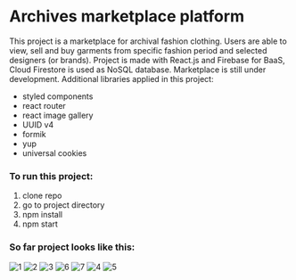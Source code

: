 # Archives marketplace platform

This project is a marketplace for archival fashion clothing. Users are able to view, sell and buy garments from specific fashion period and selected designers (or brands). Project is made with React.js and Firebase for BaaS, Cloud Firestore is used as NoSQL database. Marketplace is still under development.
Additional libraries applied in this project:

* styled components
* react router
* react image gallery
* UUID v4
* formik
* yup
* universal cookies

### To run this project:
1. clone repo
2. go to project directory
3. npm install
4. npm start

### So far project looks like this:
![1](https://user-images.githubusercontent.com/73420865/195429639-a249d09c-8fb7-4a12-b6a1-a921253d73b5.png)
![2](https://user-images.githubusercontent.com/73420865/195429645-6f40c1d9-75fe-4606-9926-f4746d53bbcc.png)
![3](https://user-images.githubusercontent.com/73420865/195429654-c7caa690-3cf0-4306-8170-e284279b24ba.png)
![6](https://user-images.githubusercontent.com/73420865/195810789-8d8c05b9-1f1a-43b1-bed0-e744b1d89d96.png)
![7](https://user-images.githubusercontent.com/73420865/195810810-88e8b8b7-8055-4468-8376-974117940fdf.png)
![4](https://user-images.githubusercontent.com/73420865/195429665-e35cd371-3e59-4762-b6e0-5b7bcd1c440e.png)
![5](https://user-images.githubusercontent.com/73420865/195429668-7bf7252d-08d0-43cd-a410-dc44b0f7f9e3.png)
